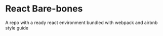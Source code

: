 # React Bare-bones
A repo with a ready react environment bundled with webpack and airbnb style guide
